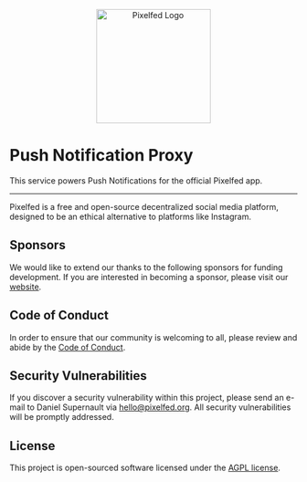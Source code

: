 <p align="center"><a href="https://pixelfed.org" target="_blank"><img src="https://pixelfed-logo.nyc3.cdn.digitaloceanspaces.com/pixelfed-icon-color.svg" width="200" alt="Pixelfed Logo"></a></p>

# Push Notification Proxy

This service powers Push Notifications for the official Pixelfed app.

---

Pixelfed is a free and open-source decentralized social media platform, designed to be an ethical alternative to platforms like Instagram.

## Sponsors

We would like to extend our thanks to the following sponsors for funding development. If you are interested in becoming a sponsor, please visit our [website](https://pixelfed.org/support-our-project).


## Code of Conduct

In order to ensure that our community is welcoming to all, please review and abide by the [Code of Conduct](https://github.com/pixelfed/pixelfed/blob/dev/CODE_OF_CONDUCT.md).

## Security Vulnerabilities

If you discover a security vulnerability within this project, please send an e-mail to Daniel Supernault via [hello@pixelfed.org](mailto:hello@pixelfed.org). All security vulnerabilities will be promptly addressed.

## License

This project is open-sourced software licensed under the [AGPL license](https://opensource.org/licenses/AGPL).
